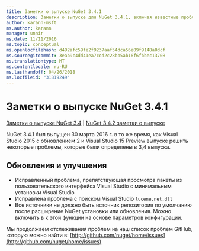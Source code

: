 ```yaml
---
title: Заметки о выпуске NuGet 3.4.1
description: Заметки о выпуске для NuGet 3.4.1, включая известные проблемы, исправленные ошибки, добавленные функции и DCR.
author: karann-msft
ms.author: karann
manager: unnir
ms.date: 11/11/2016
ms.topic: conceptual
ms.openlocfilehash: d492afc59fe2f9237aaf54dca56e09f9148a0dcf
ms.sourcegitcommit: 3eab9c4dd41ea7ccd2c28bb5ab16f6fbbec13708
ms.translationtype: MT
ms.contentlocale: ru-RU
ms.lasthandoff: 04/26/2018
ms.locfileid: "31819249"
---
```

# <a name="nuget-341-release-notes"></a>Заметки о выпуске NuGet 3.4.1

[Заметки о выпуске NuGet 3.4](../release-notes/nuget-3.4.md) | [NuGet 3.4.2 заметки о выпуске](../release-notes/nuget-3.4.2.md)

NuGet 3.4.1 был выпущен 30 марта 2016 г. в то же время, как Visual Studio 2015 с обновлением 2 и Visual Studio 15 Preview выпуске решить некоторые проблемы, которые были определены в 3,4 выпуска.

## <a name="updates-and-improvements"></a>Обновления и улучшения

* Исправленный проблема, препятствующая просмотра пакеты из пользовательского интерфейса Visual Studio с минимальным установки Visual Studio
* Исправлена проблема с поиском Visual Studio `lucene.net.dll`
* Все источники не должно быть источник репозитория по умолчанию после расширение NuGet установки или обновления.  Можно включить в к этой функции на основе параметров конфигурации.

Мы продолжаем отслеживания проблем на наш список проблем GitHub, которую можно найти в: [http://github.com/nuget/home/issues](http://github.com/nuget/home/issues)